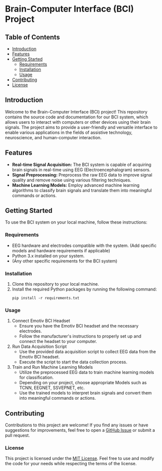 # Brain-Computer Interface (BCI) Project
## Table of Contents
- [Introduction](#introduction)
- [Features](#features)
- [Getting Started](#getting-started)
  - [Requirements](#requirements)
  - [Installation](#installation)
  - [Usage](#usage)
- [Contributing](#contributing)
- [License](#license)

## Introduction
Welcome to the Brain-Computer Interface (BCI) project! This repository contains the source code and documentation for our BCI system, which allows users to interact with computers or other devices using their brain signals. The project aims to provide a user-friendly and versatile interface to enable various applications in the fields of assistive technology, neuroscience, and human-computer interaction.

## Features
- **Real-time Signal Acquisition:** The BCI system is capable of acquiring brain signals in real-time using EEG (Electroencephalogram) sensors.
- **Signal Preprocessing:** Preprocess the raw EEG data to improve signal quality and remove noise using various filtering techniques.
- **Machine Learning Models:** Employ advanced machine learning algorithms to classify brain signals and translate them into meaningful commands or actions.

## Getting Started
To use the BCI system on your local machine, follow these instructions:

### Requirements
- EEG hardware and electrodes compatible with the system. (Add specific models and hardware requirements if applicable)
- Python 3.x installed on your system.
- (Any other specific requirements for the BCI system)

### Installation
1. Clone this repository to your local machine.
2. Install the required Python packages by running the following command:
   ```
   pip install -r requirements.txt
### Usage
1. Connect Emotiv BCI Headset
   - Ensure you have the Emotiv BCI headset and the necessary electrodes.
   - Follow the manufacturer's instructions to properly set up and connect the headset to your computer.
2. Run Data Acquisition Script
   - Use the provided data acquisition script to collect EEG data from the Emotiv BCI headset.
   - Execute the script to start the data collection process.
3. Train and Run Machine Learning Models
   - Utilize the preprocessed EEG data to train machine learning models for classification.
   - Depending on your project, choose appropriate Models such as TCNN, EEGNET, SSVEPNET, etc.
   - Use the trained models to interpret brain signals and convert them into meaningful commands or actions.

## Contributing
Contributions to this project are welcome! If you find any issues or have suggestions for improvements, feel free to open a [GitHub Issue](https://github.com/RoboBrain23/brain-computer-interface/issues) or submit a pull request.

### License
This project is licensed under the [MIT License](./LICENSE). Feel free to use and modify the code for your needs while respecting the terms of the license.
